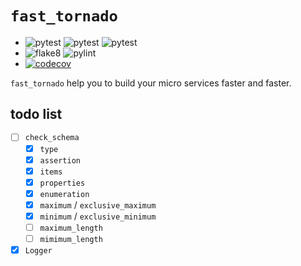# `fast_tornado`

- ![pytest](https://github.com/zqmillet/fast_tornado/workflows/pytest%20on%20ubuntu/badge.svg)
  ![pytest](https://github.com/zqmillet/fast_tornado/workflows/pytest%20on%20macos/badge.svg)
  ![pytest](https://github.com/zqmillet/fast_tornado/workflows/pytest%20on%20windows/badge.svg)
- ![flake8](https://github.com/zqmillet/fast_tornado/workflows/flake8/badge.svg)
  ![pylint](https://github.com/zqmillet/fast_tornado/workflows/pylint/badge.svg)
- [![codecov](https://codecov.io/gh/zqmillet/fast_tornado/branch/master/graph/badge.svg)](https://codecov.io/gh/zqmillet/fast_tornado)

`fast_tornado` help you to build your micro services faster and faster.

## todo list

- [ ] `check_schema`
  - [x] `type`
  - [x] `assertion`
  - [x] `items`
  - [x] `properties`
  - [x] `enumeration`
  - [x] `maximum` / `exclusive_maximum`
  - [x] `minimum` / `exclusive_minimum`
  - [ ] `maximum_length`
  - [ ] `mimimum_length`
- [x] `Logger`
